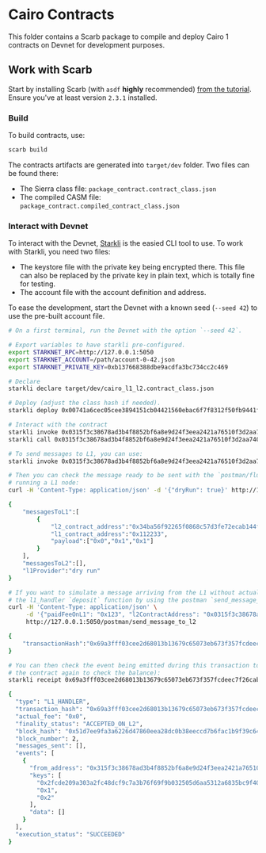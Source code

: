 # Cairo Contracts

This folder contains a Scarb package to compile and deploy Cairo 1
contracts on Devnet for development purposes.

## Work with Scarb

Start by installing Scarb (with `asdf` **highly** recommended) [from the tutorial](https://docs.swmansion.com/scarb/).
Ensure you've at least version `2.3.1` installed.

### Build

To build contracts, use:
```bash
scarb build
```

The contracts artifacts are generated into `target/dev` folder.
Two files can be found there:
* The Sierra class file: `package_contract.contract_class.json`
* The compiled CASM file: `package_contract.compiled_contract_class.json`

### Interact with Devnet

To interact with the Devnet, [Starkli](https://book.starkli.rs/) is the easied CLI tool to use.
To work with Starkli, you need two files:
* The keystore file with the private key being encrypted there. This file can also be replaced by the private
  key in plain text, which is totally fine for testing.
* The account file with the account definition and address.

To ease the development, start the Devnet with a known seed (`--seed 42`) to use the pre-built account file.

```bash
# On a first terminal, run the Devnet with the option `--seed 42`.

# Export variables to have starkli pre-configured.
export STARKNET_RPC=http://127.0.0.1:5050
export STARKNET_ACCOUNT=/path/account-0-42.json
export STARKNET_PRIVATE_KEY=0xb137668388dbe9acdfa3bc734cc2c469

# Declare
starkli declare target/dev/cairo_l1_l2.contract_class.json

# Deploy (adjust the class hash if needed).
starkli deploy 0x00741a6cec05cee3894151cb04421560ebac6f7f8312f50fb9441fc250ae9c12 --salt 123

# Interact with the contract
starkli invoke 0x0315f3c38678ad3b4f8852bf6a8e9d24f3eea2421a76510f3d2aa740bacb0eef increase_balance 0x1 0xff
starkli call 0x0315f3c38678ad3b4f8852bf6a8e9d24f3eea2421a76510f3d2aa740bacb0eef get_balance 0x1

# To send messages to L1, you can use:
starkli invoke 0x0315f3c38678ad3b4f8852bf6a8e9d24f3eea2421a76510f3d2aa740bacb0eef withdraw 0x1 1 0x112233

# Then you can check the message ready to be sent with the `postman/flush` endpoint, with a dry run without actually
# running a L1 node:
curl -H 'Content-Type: application/json' -d '{"dryRun": true}' http://127.0.0.1:5050/postman/flush

{
    "messagesToL1":[
        {
            "l2_contract_address":"0x34ba56f92265f0868c57d3fe72ecab144fc96f97954bbbc4252cef8e8a979ba",
            "l1_contract_address":"0x112233",
            "payload":["0x0","0x1","0x1"]
        }
    ],
    "messagesToL2":[],
    "l1Provider":"dry run"
}

# If you want to simulate a message arriving from the L1 without actually running a L1 node, you can trigger
# the l1_handler `deposit` function by using the postman `send_message_to_l2` endpoint:
curl -H 'Content-Type: application/json' \
     -d '{"paidFeeOnL1": "0x123", "l2ContractAddress": "0x0315f3c38678ad3b4f8852bf6a8e9d24f3eea2421a76510f3d2aa740bacb0eef", "l1ContractAddress": "0x112233", "entryPointSelector": "0x00c73f681176fc7b3f9693986fd7b14581e8d540519e27400e88b8713932be01", "payload": ["0x1", "0x2"], "nonce": "0x1"}' \
     http://127.0.0.1:5050/postman/send_message_to_l2

{
    "transactionHash":"0x69a3fff03cee2d68013b13679c65073eb673f357fcdeec7f26cabf9893720c6"
}

# You can then check the event being emitted during this transaction to check the deposit (or you can also call
# the contract again to check the balance):
starkli receipt 0x69a3fff03cee2d68013b13679c65073eb673f357fcdeec7f26cabf9893720c6

{
  "type": "L1_HANDLER",
  "transaction_hash": "0x69a3fff03cee2d68013b13679c65073eb673f357fcdeec7f26cabf9893720c6",
  "actual_fee": "0x0",
  "finality_status": "ACCEPTED_ON_L2",
  "block_hash": "0x51d7ee9fa3a6226d47860eea28dc0b38eeccd7b6fac1b9f39c64c3ac772cc02",
  "block_number": 2,
  "messages_sent": [],
  "events": [
    {
      "from_address": "0x315f3c38678ad3b4f8852bf6a8e9d24f3eea2421a76510f3d2aa740bacb0eef",
      "keys": [
        "0x2fcde209a303a2fc48dcf9c7a3b76f69f9b032505d6aa5312a6835bc9f40c88",
        "0x1",
        "0x2"
      ],
      "data": []
    }
  ],
  "execution_status": "SUCCEEDED"
}

```
